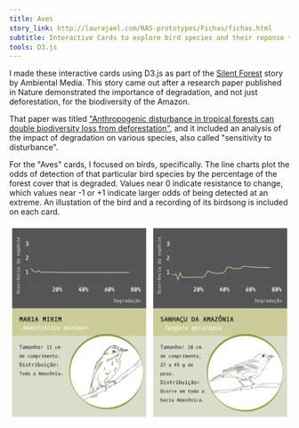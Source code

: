 ```yaml
---
title: Aves
story_link: http://laurajael.com/RAS-prototypes/Fichas/fichas.html
subtitle: Interactive Cards to explore bird species and their reponse to forest degradation. 
tools: D3.js
---
```


I made these interactive cards using D3.js as part of the [Silent Forest](florestasilenciosa.ambiental.media/pb) story by Ambiental Media. This story came out after a research paper published in Nature demonstrated the importance of degradation, and not just deforestation, for the biodiversity of the Amazon.

That paper was titled ["Anthropogenic disturbance in tropical forests can double biodiversity loss from deforestation"](http://www.nature.com/nature/journal/v535/n7610/abs/nature18326.html), and it included an analysis of the impact of degradation on various species, also called "sensitivity to disturbance". 

For the "Aves" cards, I focused on birds, specifically. The line charts plot the odds of detection of that particular bird species by the percentage of the forest cover that is degraded. Values near 0 indicate resistance to change, which values near -1 or +1 indicate larger odds of being detected at an extreme. An illustation of the bird and a recording of its birdsong is included on each card.  

![aves](aves2.png "aves")